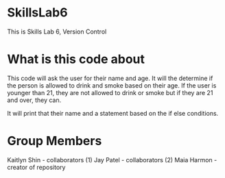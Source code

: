# SkillsLab6
This is Skills Lab 6, Version Control
# What is this code about
This code will ask the user for their name and age. It will the determine if the person is allowed to drink and smoke
based on their age. If the user is younger than 21, they are not allowed to drink or smoke but if they are 21 and over, they can.

It will print that their name and a statement based on the if else conditions. 

# Group Members 
Kaitlyn Shin - collaborators (1)
Jay Patel - collaborators (2)
Maia Harmon - creator of repository 
